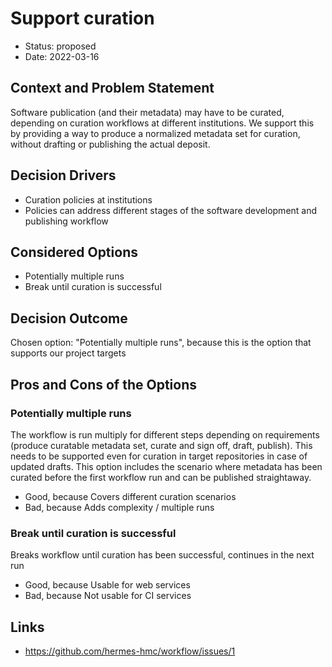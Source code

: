 # Support curation

* Status: proposed
* Date: 2022-03-16

## Context and Problem Statement

Software publication (and their metadata) may have to be curated, depending on curation workflows at different institutions. We support this by providing a way to produce a normalized metadata set for curation, without drafting or publishing the actual deposit.

## Decision Drivers

* Curation policies at institutions
* Policies can address different stages of the software development and publishing workflow

## Considered Options

* Potentially multiple runs
* Break until curation is successful

## Decision Outcome

Chosen option: "Potentially multiple runs", because this is the option that supports our project targets

## Pros and Cons of the Options

### Potentially multiple runs

The workflow is run multiply for different steps depending on requirements (produce curatable metadata set, curate and sign off, draft, publish).
This needs to be supported even for curation in target repositories in case of updated drafts. This option includes the scenario where metadata has been curated before the first workflow run and can be published straightaway.

* Good, because Covers different curation scenarios
* Bad, because Adds complexity / multiple runs

### Break until curation is successful

Breaks workflow until curation has been successful, continues in the next run

* Good, because Usable for web services
* Bad, because Not usable for CI services

## Links

* https://github.com/hermes-hmc/workflow/issues/1
